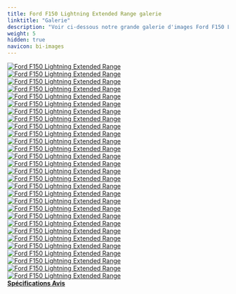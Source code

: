 ```yaml
---
title: Ford F150 Lightning Extended Range galerie
linktitle: "Galerie"
description: "Voir ci-dessous notre grande galerie d'images Ford F150 Lightning Extended Range. Cliquez sur les images pour les versions haute résolution."
weight: 5
hidden: true
navicon: bi-images
---
```

<!-- markdownlint-disable MD033 -->
<div class="row" id ="my-gallery">
	<div class="pswp-grid-item col-6 col-md-4">
		<a href="https://media.evkx.net/multimedia/models/ford/f150_lightning/f150_lightning_extended_range/camping_1.jpg"
data-pswp-src="https://media.evkx.net/multimedia/models/ford/f150_lightning/f150_lightning_extended_range/camping_1.jpg"
data-pswp-width="3000"
data-pswp-height="1717" 
target="_blank">
			<img src="https://media.evkx.net/multimedia/models/ford/f150_lightning/f150_lightning_extended_range/camping_1_xst.jpg" alt="Ford F150 Lightning Extended Range" class="img-fluid " />
		</a>
	</div>
	<div class="pswp-grid-item col-6 col-md-4">
		<a href="https://media.evkx.net/multimedia/models/ford/f150_lightning/f150_lightning_extended_range/camping_2.jpg"
data-pswp-src="https://media.evkx.net/multimedia/models/ford/f150_lightning/f150_lightning_extended_range/camping_2.jpg"
data-pswp-width="3000"
data-pswp-height="1554" 
target="_blank">
			<img src="https://media.evkx.net/multimedia/models/ford/f150_lightning/f150_lightning_extended_range/camping_2_xst.jpg" alt="Ford F150 Lightning Extended Range" class="img-fluid " />
		</a>
	</div>
	<div class="pswp-grid-item col-6 col-md-4">
		<a href="https://media.evkx.net/multimedia/models/ford/f150_lightning/f150_lightning_extended_range/charging_1.jpg"
data-pswp-src="https://media.evkx.net/multimedia/models/ford/f150_lightning/f150_lightning_extended_range/charging_1.jpg"
data-pswp-width="3000"
data-pswp-height="1506" 
target="_blank">
			<img src="https://media.evkx.net/multimedia/models/ford/f150_lightning/f150_lightning_extended_range/charging_1_xst.jpg" alt="Ford F150 Lightning Extended Range" class="img-fluid " />
		</a>
	</div>
	<div class="pswp-grid-item col-6 col-md-4">
		<a href="https://media.evkx.net/multimedia/models/ford/f150_lightning/f150_lightning_extended_range/exterior_1.jpg"
data-pswp-src="https://media.evkx.net/multimedia/models/ford/f150_lightning/f150_lightning_extended_range/exterior_1.jpg"
data-pswp-width="3000"
data-pswp-height="1595" 
target="_blank">
			<img src="https://media.evkx.net/multimedia/models/ford/f150_lightning/f150_lightning_extended_range/exterior_1_xst.jpg" alt="Ford F150 Lightning Extended Range" class="img-fluid " />
		</a>
	</div>
	<div class="pswp-grid-item col-6 col-md-4">
		<a href="https://media.evkx.net/multimedia/models/ford/f150_lightning/f150_lightning_extended_range/exterior_2.jpg"
data-pswp-src="https://media.evkx.net/multimedia/models/ford/f150_lightning/f150_lightning_extended_range/exterior_2.jpg"
data-pswp-width="3000"
data-pswp-height="1848" 
target="_blank">
			<img src="https://media.evkx.net/multimedia/models/ford/f150_lightning/f150_lightning_extended_range/exterior_2_xst.jpg" alt="Ford F150 Lightning Extended Range" class="img-fluid " />
		</a>
	</div>
	<div class="pswp-grid-item col-6 col-md-4">
		<a href="https://media.evkx.net/multimedia/models/ford/f150_lightning/f150_lightning_extended_range/exterior_3.jpg"
data-pswp-src="https://media.evkx.net/multimedia/models/ford/f150_lightning/f150_lightning_extended_range/exterior_3.jpg"
data-pswp-width="3000"
data-pswp-height="1121" 
target="_blank">
			<img src="https://media.evkx.net/multimedia/models/ford/f150_lightning/f150_lightning_extended_range/exterior_3_xst.jpg" alt="Ford F150 Lightning Extended Range" class="img-fluid " />
		</a>
	</div>
	<div class="pswp-grid-item col-6 col-md-4">
		<a href="https://media.evkx.net/multimedia/models/ford/f150_lightning/f150_lightning_extended_range/exterior_4.jpg"
data-pswp-src="https://media.evkx.net/multimedia/models/ford/f150_lightning/f150_lightning_extended_range/exterior_4.jpg"
data-pswp-width="3000"
data-pswp-height="1439" 
target="_blank">
			<img src="https://media.evkx.net/multimedia/models/ford/f150_lightning/f150_lightning_extended_range/exterior_4_xst.jpg" alt="Ford F150 Lightning Extended Range" class="img-fluid " />
		</a>
	</div>
	<div class="pswp-grid-item col-6 col-md-4">
		<a href="https://media.evkx.net/multimedia/models/ford/f150_lightning/f150_lightning_extended_range/exterior_5.jpg"
data-pswp-src="https://media.evkx.net/multimedia/models/ford/f150_lightning/f150_lightning_extended_range/exterior_5.jpg"
data-pswp-width="3000"
data-pswp-height="1633" 
target="_blank">
			<img src="https://media.evkx.net/multimedia/models/ford/f150_lightning/f150_lightning_extended_range/exterior_5_xst.jpg" alt="Ford F150 Lightning Extended Range" class="img-fluid " />
		</a>
	</div>
	<div class="pswp-grid-item col-6 col-md-4">
		<a href="https://media.evkx.net/multimedia/models/ford/f150_lightning/f150_lightning_extended_range/frontseats_1.jpg"
data-pswp-src="https://media.evkx.net/multimedia/models/ford/f150_lightning/f150_lightning_extended_range/frontseats_1.jpg"
data-pswp-width="3000"
data-pswp-height="1687" 
target="_blank">
			<img src="https://media.evkx.net/multimedia/models/ford/f150_lightning/f150_lightning_extended_range/frontseats_1_xst.jpg" alt="Ford F150 Lightning Extended Range" class="img-fluid " />
		</a>
	</div>
	<div class="pswp-grid-item col-6 col-md-4">
		<a href="https://media.evkx.net/multimedia/models/ford/f150_lightning/f150_lightning_extended_range/frunk_1.jpg"
data-pswp-src="https://media.evkx.net/multimedia/models/ford/f150_lightning/f150_lightning_extended_range/frunk_1.jpg"
data-pswp-width="3000"
data-pswp-height="1687" 
target="_blank">
			<img src="https://media.evkx.net/multimedia/models/ford/f150_lightning/f150_lightning_extended_range/frunk_1_xst.jpg" alt="Ford F150 Lightning Extended Range" class="img-fluid " />
		</a>
	</div>
	<div class="pswp-grid-item col-6 col-md-4">
		<a href="https://media.evkx.net/multimedia/models/ford/f150_lightning/f150_lightning_extended_range/headlights_1.jpg"
data-pswp-src="https://media.evkx.net/multimedia/models/ford/f150_lightning/f150_lightning_extended_range/headlights_1.jpg"
data-pswp-width="3000"
data-pswp-height="1687" 
target="_blank">
			<img src="https://media.evkx.net/multimedia/models/ford/f150_lightning/f150_lightning_extended_range/headlights_1_xst.jpg" alt="Ford F150 Lightning Extended Range" class="img-fluid " />
		</a>
	</div>
	<div class="pswp-grid-item col-6 col-md-4">
		<a href="https://media.evkx.net/multimedia/models/ford/f150_lightning/f150_lightning_extended_range/headlights_3.jpg"
data-pswp-src="https://media.evkx.net/multimedia/models/ford/f150_lightning/f150_lightning_extended_range/headlights_3.jpg"
data-pswp-width="3000"
data-pswp-height="1687" 
target="_blank">
			<img src="https://media.evkx.net/multimedia/models/ford/f150_lightning/f150_lightning_extended_range/headlights_3_xst.jpg" alt="Ford F150 Lightning Extended Range" class="img-fluid " />
		</a>
	</div>
	<div class="pswp-grid-item col-6 col-md-4">
		<a href="https://media.evkx.net/multimedia/models/ford/f150_lightning/f150_lightning_extended_range/interior_1.jpg"
data-pswp-src="https://media.evkx.net/multimedia/models/ford/f150_lightning/f150_lightning_extended_range/interior_1.jpg"
data-pswp-width="3000"
data-pswp-height="1687" 
target="_blank">
			<img src="https://media.evkx.net/multimedia/models/ford/f150_lightning/f150_lightning_extended_range/interior_1_xst.jpg" alt="Ford F150 Lightning Extended Range" class="img-fluid " />
		</a>
	</div>
	<div class="pswp-grid-item col-6 col-md-4">
		<a href="https://media.evkx.net/multimedia/models/ford/f150_lightning/f150_lightning_extended_range/lights_1.jpg"
data-pswp-src="https://media.evkx.net/multimedia/models/ford/f150_lightning/f150_lightning_extended_range/lights_1.jpg"
data-pswp-width="3000"
data-pswp-height="1687" 
target="_blank">
			<img src="https://media.evkx.net/multimedia/models/ford/f150_lightning/f150_lightning_extended_range/lights_1_xst.jpg" alt="Ford F150 Lightning Extended Range" class="img-fluid " />
		</a>
	</div>
	<div class="pswp-grid-item col-6 col-md-4">
		<a href="https://media.evkx.net/multimedia/models/ford/f150_lightning/f150_lightning_extended_range/main_1.jpg"
data-pswp-src="https://media.evkx.net/multimedia/models/ford/f150_lightning/f150_lightning_extended_range/main_1.jpg"
data-pswp-width="3000"
data-pswp-height="1571" 
target="_blank">
			<img src="https://media.evkx.net/multimedia/models/ford/f150_lightning/f150_lightning_extended_range/main_1_xst.jpg" alt="Ford F150 Lightning Extended Range" class="img-fluid " />
		</a>
	</div>
	<div class="pswp-grid-item col-6 col-md-4">
		<a href="https://media.evkx.net/multimedia/models/ford/f150_lightning/f150_lightning_extended_range/screens_1.jpg"
data-pswp-src="https://media.evkx.net/multimedia/models/ford/f150_lightning/f150_lightning_extended_range/screens_1.jpg"
data-pswp-width="3000"
data-pswp-height="1687" 
target="_blank">
			<img src="https://media.evkx.net/multimedia/models/ford/f150_lightning/f150_lightning_extended_range/screens_1_xst.jpg" alt="Ford F150 Lightning Extended Range" class="img-fluid " />
		</a>
	</div>
	<div class="pswp-grid-item col-6 col-md-4">
		<a href="https://media.evkx.net/multimedia/models/ford/f150_lightning/f150_lightning_extended_range/screens_2.jpg"
data-pswp-src="https://media.evkx.net/multimedia/models/ford/f150_lightning/f150_lightning_extended_range/screens_2.jpg"
data-pswp-width="3000"
data-pswp-height="1687" 
target="_blank">
			<img src="https://media.evkx.net/multimedia/models/ford/f150_lightning/f150_lightning_extended_range/screens_2_xst.jpg" alt="Ford F150 Lightning Extended Range" class="img-fluid " />
		</a>
	</div>
	<div class="pswp-grid-item col-6 col-md-4">
		<a href="https://media.evkx.net/multimedia/models/ford/f150_lightning/f150_lightning_extended_range/screens_3.jpg"
data-pswp-src="https://media.evkx.net/multimedia/models/ford/f150_lightning/f150_lightning_extended_range/screens_3.jpg"
data-pswp-width="3000"
data-pswp-height="1687" 
target="_blank">
			<img src="https://media.evkx.net/multimedia/models/ford/f150_lightning/f150_lightning_extended_range/screens_3_xst.jpg" alt="Ford F150 Lightning Extended Range" class="img-fluid " />
		</a>
	</div>
	<div class="pswp-grid-item col-6 col-md-4">
		<a href="https://media.evkx.net/multimedia/models/ford/f150_lightning/f150_lightning_extended_range/screens_4.jpg"
data-pswp-src="https://media.evkx.net/multimedia/models/ford/f150_lightning/f150_lightning_extended_range/screens_4.jpg"
data-pswp-width="3000"
data-pswp-height="1687" 
target="_blank">
			<img src="https://media.evkx.net/multimedia/models/ford/f150_lightning/f150_lightning_extended_range/screens_4_xst.jpg" alt="Ford F150 Lightning Extended Range" class="img-fluid " />
		</a>
	</div>
	<div class="pswp-grid-item col-6 col-md-4">
		<a href="https://media.evkx.net/multimedia/models/ford/f150_lightning/f150_lightning_extended_range/screens_5.jpg"
data-pswp-src="https://media.evkx.net/multimedia/models/ford/f150_lightning/f150_lightning_extended_range/screens_5.jpg"
data-pswp-width="3000"
data-pswp-height="1687" 
target="_blank">
			<img src="https://media.evkx.net/multimedia/models/ford/f150_lightning/f150_lightning_extended_range/screens_5_xst.jpg" alt="Ford F150 Lightning Extended Range" class="img-fluid " />
		</a>
	</div>
	<div class="pswp-grid-item col-6 col-md-4">
		<a href="https://media.evkx.net/multimedia/models/ford/f150_lightning/f150_lightning_extended_range/suspension_1.jpg"
data-pswp-src="https://media.evkx.net/multimedia/models/ford/f150_lightning/f150_lightning_extended_range/suspension_1.jpg"
data-pswp-width="3000"
data-pswp-height="1687" 
target="_blank">
			<img src="https://media.evkx.net/multimedia/models/ford/f150_lightning/f150_lightning_extended_range/suspension_1_xst.jpg" alt="Ford F150 Lightning Extended Range" class="img-fluid " />
		</a>
	</div>
	<div class="pswp-grid-item col-6 col-md-4">
		<a href="https://media.evkx.net/multimedia/models/ford/f150_lightning/f150_lightning_extended_range/trailer_1.jpg"
data-pswp-src="https://media.evkx.net/multimedia/models/ford/f150_lightning/f150_lightning_extended_range/trailer_1.jpg"
data-pswp-width="3000"
data-pswp-height="1534" 
target="_blank">
			<img src="https://media.evkx.net/multimedia/models/ford/f150_lightning/f150_lightning_extended_range/trailer_1_xst.jpg" alt="Ford F150 Lightning Extended Range" class="img-fluid " />
		</a>
	</div>
	<div class="pswp-grid-item col-6 col-md-4">
		<a href="https://media.evkx.net/multimedia/models/ford/f150_lightning/f150_lightning_extended_range/trailer_2.jpg"
data-pswp-src="https://media.evkx.net/multimedia/models/ford/f150_lightning/f150_lightning_extended_range/trailer_2.jpg"
data-pswp-width="3000"
data-pswp-height="1154" 
target="_blank">
			<img src="https://media.evkx.net/multimedia/models/ford/f150_lightning/f150_lightning_extended_range/trailer_2_xst.jpg" alt="Ford F150 Lightning Extended Range" class="img-fluid " />
		</a>
	</div>
	<div class="pswp-grid-item col-6 col-md-4">
		<a href="https://media.evkx.net/multimedia/models/ford/f150_lightning/f150_lightning_extended_range/trailer_3.jpg"
data-pswp-src="https://media.evkx.net/multimedia/models/ford/f150_lightning/f150_lightning_extended_range/trailer_3.jpg"
data-pswp-width="3000"
data-pswp-height="1296" 
target="_blank">
			<img src="https://media.evkx.net/multimedia/models/ford/f150_lightning/f150_lightning_extended_range/trailer_3_xst.jpg" alt="Ford F150 Lightning Extended Range" class="img-fluid " />
		</a>
	</div>
	<div class="pswp-grid-item col-6 col-md-4">
		<a href="https://media.evkx.net/multimedia/models/ford/f150_lightning/f150_lightning_extended_range/trailer_4.jpg"
data-pswp-src="https://media.evkx.net/multimedia/models/ford/f150_lightning/f150_lightning_extended_range/trailer_4.jpg"
data-pswp-width="3000"
data-pswp-height="1687" 
target="_blank">
			<img src="https://media.evkx.net/multimedia/models/ford/f150_lightning/f150_lightning_extended_range/trailer_4_xst.jpg" alt="Ford F150 Lightning Extended Range" class="img-fluid " />
		</a>
	</div>
	<div class="pswp-grid-item col-6 col-md-4">
		<a href="https://media.evkx.net/multimedia/models/ford/f150_lightning/f150_lightning_extended_range/trunk_1.jpg"
data-pswp-src="https://media.evkx.net/multimedia/models/ford/f150_lightning/f150_lightning_extended_range/trunk_1.jpg"
data-pswp-width="3000"
data-pswp-height="1264" 
target="_blank">
			<img src="https://media.evkx.net/multimedia/models/ford/f150_lightning/f150_lightning_extended_range/trunk_1_xst.jpg" alt="Ford F150 Lightning Extended Range" class="img-fluid " />
		</a>
	</div>
	<div class="pswp-grid-item col-6 col-md-4">
		<a href="https://media.evkx.net/multimedia/models/ford/f150_lightning/f150_lightning_extended_range/trunk_2.jpg"
data-pswp-src="https://media.evkx.net/multimedia/models/ford/f150_lightning/f150_lightning_extended_range/trunk_2.jpg"
data-pswp-width="3000"
data-pswp-height="1687" 
target="_blank">
			<img src="https://media.evkx.net/multimedia/models/ford/f150_lightning/f150_lightning_extended_range/trunk_2_xst.jpg" alt="Ford F150 Lightning Extended Range" class="img-fluid " />
		</a>
	</div>
	<div class="pswp-grid-item col-6 col-md-4">
		<a href="https://media.evkx.net/multimedia/models/ford/f150_lightning/f150_lightning_extended_range/trunk_3.jpg"
data-pswp-src="https://media.evkx.net/multimedia/models/ford/f150_lightning/f150_lightning_extended_range/trunk_3.jpg"
data-pswp-width="3000"
data-pswp-height="1687" 
target="_blank">
			<img src="https://media.evkx.net/multimedia/models/ford/f150_lightning/f150_lightning_extended_range/trunk_3_xst.jpg" alt="Ford F150 Lightning Extended Range" class="img-fluid " />
		</a>
	</div>
	<div class="pswp-grid-item col-6 col-md-4">
		<a href="https://media.evkx.net/multimedia/models/ford/f150_lightning/f150_lightning_extended_range/v2l_1.jpg"
data-pswp-src="https://media.evkx.net/multimedia/models/ford/f150_lightning/f150_lightning_extended_range/v2l_1.jpg"
data-pswp-width="3000"
data-pswp-height="1915" 
target="_blank">
			<img src="https://media.evkx.net/multimedia/models/ford/f150_lightning/f150_lightning_extended_range/v2l_1_xst.jpg" alt="Ford F150 Lightning Extended Range" class="img-fluid " />
		</a>
	</div>
</div>
<script type="module">
  import PhotoSwipeLightbox from '/js/photoswipe-lightbox.esm.js';
    const lightbox = new PhotoSwipeLightbox({
       gallery: '#my-gallery',
        children: 'a',
        pswpModule: () => import('/js/photoswipe.esm.js')
    });
lightbox.init();
</script>
<div class="mt-3 mb-3">
<a href="../specifications/" class="text-decoration-none text-black">
<strong><i class="bi-arrow-left"></i> Spécifications </strong>
</a>
<a href="../reviews/" class="text-decoration-none text-black float-end">
<strong>Avis <i class="bi-arrow-right"></i></strong>
</a>
</div>
